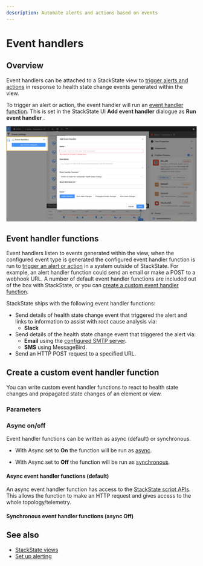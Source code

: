 ```yaml
---
description: Automate alerts and actions based on events
---
```


# Event handlers

## Overview

Event handlers can be attached to a StackState view to [trigger alerts and actions](/use/health-state-and-alerts/set-up-alerting.md) in response to health state change events generated within the view.

To trigger an alert or action, the event handler will run an [event handler function](#event-handler-functions). This is set in the StackState UI **Add event handler** dialogue as **Run event handler** .

![Add an event handler](/.gitbook/assets/event_handlers_tab.png)

## Event handler functions

Event handlers listen to events generated within the view, when the configured event type is generated the configured event handler function is run to [trigger an alert or action](/use/health-state-and-alerts/set-up-alerting.md) in a system outside of StackState. For example, an alert handler function could send an email or make a POST to a webhook URL. A number of default event handler functions are included out of the box with StackState, or you can [create a custom event handler function](#create-a-custom-event-handler-function). 

StackState ships with the following event handler functions:

- Send details of health state change event that triggered the alert and links to information to assist with root cause analysis via:
    - **Slack**
- Send details of the health state change event that triggered the alert via:
    - **Email** using the [configured SMTP server](/configure/topology/configure-email-alerts.md).
    - **SMS** using MessageBird.
- Send an HTTP POST request to a specified URL.

## Create a custom event handler function

You can write custom event handler functions to react to health state changes and propagated state changes of an element or view. 

### Parameters

### Async on/off

Event handler functions can be written as async (default) or synchronous. 

* With Async set to **On** the function will be run as [async](#async-event-handler-functions-default).

* With Async set to **Off** the function will be run as [synchronous](#synchronous-event-handler-functions-async-off).

#### Async event handler functions (default)

An async event handler function has access to the [StackState script APIs](/develop/reference/scripting/script-apis). This allows the function to make an HTTP request and gives access to the whole topology/telemetry.

#### Synchronous event handler functions (async Off)

## See also

- [StackState views](/use/views/README.md)
- [Set up alerting](/use/health-state-and-alerts/set-up-alerting.md)